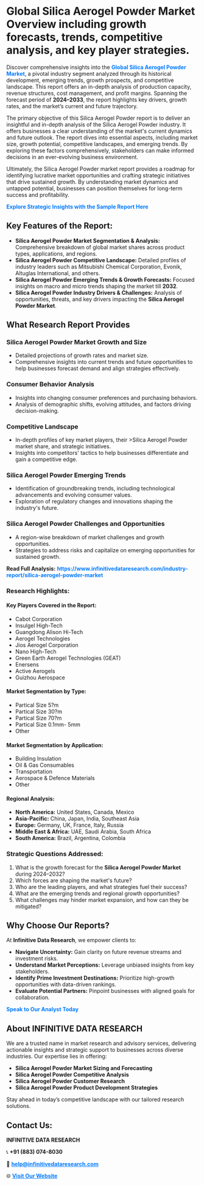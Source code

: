 <h1>Global Silica Aerogel Powder Market Overview including growth forecasts, trends, competitive analysis, and key player strategies.</h1>
<p>
Discover comprehensive insights into the 
<a href="https://www.infinitivedataresearch.com/industry-report/silica-aerogel-powder-market" rel="dofollow" style="color: #007BFF; text-decoration: none;"><strong>Global Silica Aerogel Powder Market</strong></a>, a pivotal industry segment analyzed through its historical development, emerging trends, growth prospects, and competitive landscape. This report offers an in-depth analysis of production capacity, revenue structures, cost management, and profit margins. Spanning the forecast period of <strong>2024–2033</strong>, the report highlights key drivers, growth rates, and the market’s current and future trajectory.
</p>
<p>
The primary objective of this Silica Aerogel Powder report is to deliver an insightful and in-depth analysis of the Silica Aerogel Powder industry. It offers businesses a clear understanding of the market's current dynamics and future outlook. The report dives into essential aspects, including market size, growth potential, competitive landscapes, and emerging trends. By exploring these factors comprehensively, stakeholders can make informed decisions in an ever-evolving business environment.
</p>
<p>
Ultimately, the Silica Aerogel Powder market report provides a roadmap for identifying lucrative market opportunities and crafting strategic initiatives that drive sustained growth. By understanding market dynamics and untapped potential, businesses can position themselves for long-term success and profitability.
</p>
<p>
<a href="https://www.infinitivedataresearch.com/request-sample/reportId=105656" style="color: #007BFF; text-decoration: none;"><strong>Explore Strategic Insights with the Sample Report Here</strong></a>
</p>

<h2>Key Features of the Report:</h2>
<ul>
<li><strong>Silica Aerogel Powder Market Segmentation & Analysis:</strong> Comprehensive breakdown of global market shares across product types, applications, and regions.</li>
<li><strong>Silica Aerogel Powder Competitive Landscape:</strong> Detailed profiles of industry leaders such as Mitsubishi Chemical Corporation, Evonik, Altuglas International, and others.</li>
<li><strong>Silica Aerogel Powder Emerging Trends & Growth Forecasts:</strong> Focused insights on macro and micro trends shaping the market till <strong>2032</strong>.</li>
<li><strong>Silica Aerogel Powder Industry Drivers & Challenges:</strong> Analysis of opportunities, threats, and key drivers impacting the <strong>Silica Aerogel Powder Market</strong>.</li>
</ul>

<h2>What Research Report Provides</h2>
<h3>Silica Aerogel Powder Market Growth and Size</h3>
<ul>
<li>Detailed projections of growth rates and market size.</li>
<li>Comprehensive insights into current trends and future opportunities to help businesses forecast demand and align strategies effectively.</li>
</ul>

<h3>Consumer Behavior Analysis</h3>
<ul>
<li>Insights into changing consumer preferences and purchasing behaviors.</li>
<li>Analysis of demographic shifts, evolving attitudes, and factors driving decision-making.</li>
</ul>

<h3>Competitive Landscape</h3>
<ul>
<li>In-depth profiles of key market players, their >Silica Aerogel Powder market share, and strategic initiatives.</li>
<li>Insights into competitors' tactics to help businesses differentiate and gain a competitive edge.</li>
</ul>

<h3>Silica Aerogel Powder Emerging Trends</h3>
<ul>
<li>Identification of groundbreaking trends, including technological advancements and evolving consumer values.</li>
<li>Exploration of regulatory changes and innovations shaping the industry's future.</li>
</ul>

<h3>Silica Aerogel Powder Challenges and Opportunities</h3>
<ul>
<li>A region-wise breakdown of market challenges and growth opportunities.</li>
<li>Strategies to address risks and capitalize on emerging opportunities for sustained growth.</li>
</ul>
<p><strong>Read Full Analysis:</strong> <a href="https://www.infinitivedataresearch.com/industry-report/silica-aerogel-powder-market" rel="dofollow" style="color: #007BFF; text-decoration: none;"><strong>https://www.infinitivedataresearch.com/industry-report/silica-aerogel-powder-market</strong></a></p>
<h3>Research Highlights:</h3>
<h4>Key Players Covered in the Report:</h4>
<ul><li>Cabot Corporation</li><li>Insulgel High-Tech</li><li>Guangdong Alison Hi-Tech</li><li>Aerogel Technologies</li><li>Jios Aerogel Corporation</li><li>Nano High-Tech</li><li>Green Earth Aerogel Technologies (GEAT)</li><li>Enersens</li><li>Active Aerogels</li><li>Guizhou Aerospace</li></ul>
<h4>Market Segmentation by Type:</h4>
<ul><li>Partical Size 5?m</li><li>Partical Size 30?m</li><li>Partical Size 70?m</li><li>Partical Size 0.1mm- 5mm</li><li>Other</li></ul>
<h4>Market Segmentation by Application:</h4>
<ul><li>Building Insulation</li><li>Oil &amp; Gas Consumables</li><li>Transportation</li><li>Aerospace &amp; Defence Materials</li><li>Other</li></ul>

<h4>Regional Analysis:</h4>
<ul>
<li><strong>North America:</strong> United States, Canada, Mexico</li>
<li><strong>Asia-Pacific:</strong> China, Japan, India, Southeast Asia</li>
<li><strong>Europe:</strong> Germany, UK, France, Italy, Russia</li>
<li><strong>Middle East & Africa:</strong> UAE, Saudi Arabia, South Africa</li>
<li><strong>South America:</strong> Brazil, Argentina, Colombia</li>
</ul>

<h3>Strategic Questions Addressed:</h3>
<ol>
<li>What is the growth forecast for the <strong>Silica Aerogel Powder Market</strong> during 2024–2032?</li>
<li>Which forces are shaping the market's future?</li>
<li>Who are the leading players, and what strategies fuel their success?</li>
<li>What are the emerging trends and regional growth opportunities?</li>
<li>What challenges may hinder market expansion, and how can they be mitigated?</li>
</ol>

<h2>Why Choose Our Reports?</h2>
<p>At <strong>Infinitive Data Research</strong>, we empower clients to:</p>
<ul>
<li><strong>Navigate Uncertainty:</strong> Gain clarity on future revenue streams and investment risks.</li>
<li><strong>Understand Market Perceptions:</strong> Leverage unbiased insights from key stakeholders.</li>
<li><strong>Identify Prime Investment Destinations:</strong> Prioritize high-growth opportunities with data-driven rankings.</li>
<li><strong>Evaluate Potential Partners:</strong> Pinpoint businesses with aligned goals for collaboration.</li>
</ul>
<p><a href="https://www.infinitivedataresearch.com/industry-report/silica-aerogel-powder-market" rel="dofollow" style="color: #007BFF; text-decoration: none;"><strong>Speak to Our Analyst Today</strong></a></p>

<h2>About INFINITIVE DATA RESEARCH</h2>
<p>We are a trusted name in market research and advisory services, delivering actionable insights and strategic support to businesses across diverse industries. Our expertise lies in offering:</p>
<ul>
<li><strong>Silica Aerogel Powder Market Sizing and Forecasting</strong></li>
<li><strong>Silica Aerogel Powder Competitive Analysis</strong></li>
<li><strong>Silica Aerogel Powder Customer Research</strong></li>
<li><strong>Silica Aerogel Powder Product Development Strategies</strong></li>
</ul>
<p>Stay ahead in today’s competitive landscape with our tailored research solutions.</p>

<h2>Contact Us:</h2>
<p><strong>INFINITIVE DATA RESEARCH</strong></p>
<p>📞 <strong>+91 (883) 074-8030</strong></p>
<p>📧 <strong><a href="mailto:help@infinitivedataresearch.com" style="color: #007BFF;">help@infinitivedataresearch.com</a></strong></p>
<p>🌐 <strong><a href="https://www.infinitivedataresearch.com" rel="dofollow" style="color: #007BFF;">Visit Our Website</a></strong></p>